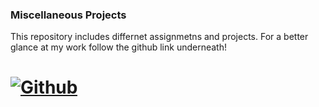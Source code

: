 ### Miscellaneous Projects

This repository includes differnet assignmetns and projects. For a better glance at my work follow the github link underneath!

# [![Github](https://img.shields.io/badge/GitHub-100000?style=for-the-badge&logo=github&logoColor=white)](https://www.github.com/cfish68)
